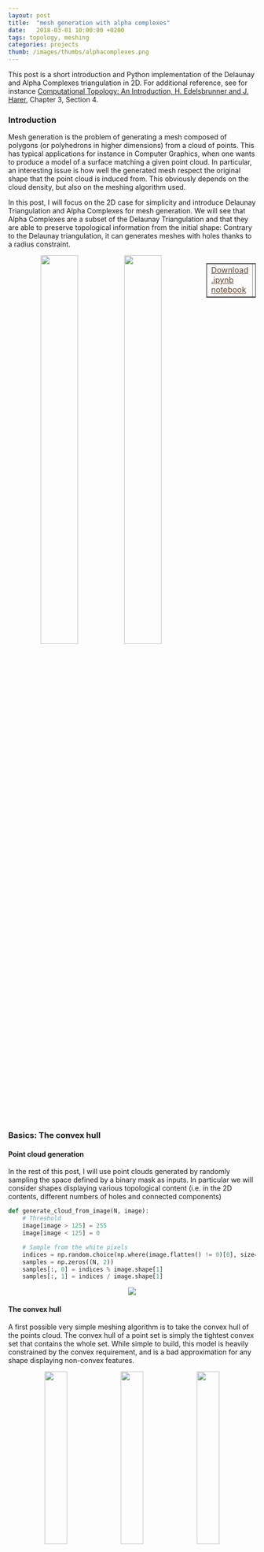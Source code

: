 ```yaml
---
layout: post
title:  "mesh generation with alpha complexes"
date:   2018-03-01 10:00:00 +0200
tags: topology, meshing
categories: projects
thumb: /images/thumbs/alphacomplexes.png
---
```



This post is a short introduction and Python implementation of the Delaunay and Alpha Complexes triangulation in 2D. For additional reference, see for instance <a href="https://www.amazon.com/Computational-Topology-Introduction-Herbert-Edelsbrunner/dp/0821849255" target="_blank">Computational Topology: An Introduction, H. Edelsbrunner and J. Harer</a>, Chapter 3, Section 4.


### <i class="fa fa-edit"></i> Introduction

Mesh generation is the problem of generating a mesh composed of polygons (or polyhedrons in higher dimensions) from a cloud of points. This has typical applications for instance in Computer Graphics, when one wants to produce a model of a surface matching a given point cloud.  In particular, an interesting issue is how well the generated mesh respect the original shape that the point cloud is induced from. This obviously depends on the cloud density, but also on the meshing algorithm used.


In this post, I will focus on the 2D case for simplicity and introduce <span class="keyword">Delaunay Triangulation</span> and <span class="keyword">Alpha Complexes</span> for mesh generation. 
We will see that Alpha Complexes are a subset of the Delaunay Triangulation and that they are able to preserve topological information from the initial shape: Contrary to the Delaunay triangulation, it can generates meshes with holes thanks to a <span class="keyword">radius constraint</span>.


<div style="width:20%; float:right">
<table border="1" cellpadding="6" align="right">
<tr>
<td><a style="color:#5E412F" href="/notebooks/2016_08_01_AlphaComplexes/alpha_complexes.ipynb">Download .ipynb notebook</a></td>
<td><a style="color:#5E412F" href="/notebooks/2016_08_01_AlphaComplexes/resources.zip">Download resources.zip</a></td>
</tr>
</table>
</div>
<div style="text-align:center; width:75%">
<img src="/notebooks/2016_08_01_AlphaComplexes/animation2.gif" width="45%"><img src="/notebooks/2016_08_01_AlphaComplexes/intro.png" width="45%">
</div>


### <i class="fa fa-circle" style="font-size:12px"></i> <i class="fa fa-circle-o" style="font-size:12px"></i> <i class="fa fa-circle-o" style="font-size:12px"></i> Basics: The convex hull


#### Point cloud generation
In the rest of this post, I will use <span class="keyword">point clouds</span> generated by randomly sampling the space defined by a binary mask as inputs. In particular we will consider shapes displaying various topological content (i.e. in the 2D contents, different numbers of holes and connected components)

```python
def generate_cloud_from_image(N, image):
    # Threshold
    image[image > 125] = 255
    image[image < 125] = 0

    # Sample from the white pixels
    indices = np.random.choice(np.where(image.flatten() != 0)[0], size=N)
    samples = np.zeros((N, 2))
    samples[:, 0] = indices % image.shape[1]
    samples[:, 1] = indices / image.shape[1]
```

<div style="text-align:center">
<img src="/notebooks/2016_08_01_AlphaComplexes/samples.png">
</div>

     

#### The convex hull
A first possible very simple meshing algorithm is to take the convex hull of the points cloud. The <span class="keyword">convex hull</span> of a point set is simply the tightest convex set that contains the whole set. While simple to build, this model is heavily constrained by the convex requirement, and is a bad approximation for any shape displaying non-convex features.


<div style="text-align:center">
<img src="/notebooks/2016_08_01_AlphaComplexes/convexhull1.png" width="30%">
<img src="/notebooks/2016_08_01_AlphaComplexes/convexhull.png" width="30%">
<img src="/notebooks/2016_08_01_AlphaComplexes/convexhull2.png" width="30%">
</div>


### <i class="fa fa-circle" style="font-size:12px"></i> <i class="fa fa-circle" style="font-size:12px"></i> <i class="fa fa-circle-o" style="font-size:12px"></i> The Delaunay triangulation

#### Definition
A triangulation of a 2D point cloud $$S \in \mathbb{R}^2$$ is triangulation of its convex hull, i.e. a partition of the hull in triangles whose vertices are points of $$S$$.
Additionally, a <span class="keyword"> Delaunay</span> triangulation $$DT(S)$$ is such that no points in $$S$$ is inside any of the circumscribed circles to any of the triangles in $$DT(S)$$, which guarantees a certain regularity to it; In particular it typically prevents very elongated triangles.

**Note:** According to the definition, the Delaunay Triangulation also has a limiting convex constraint. In order to avoid this, a classical trick is to had some boundary points to form a bounding box around the point clouds, forming a new convex hull. Then after the triangulation is done, we simply remove the triangles for which any vertex lies on the boundary. That way, we retrieve a potentially non-convex triangluation of the original point cloud $$S$$.


#### Voronoi Diagram
An easy to compute the Delaunay triangulation is to characterize it as the dual of the <span class="keyword">Voronoi diagram</span> of $$S$$. More  specifically, for each point $$x \in S$$, its Voronoi cell is defined as the set of points in the space which are closer to $$x$$ than any other points in $$S$$:
\begin{align}
V_x = \left[ y \in \mathbb{R}^2,\ \mbox{s.t. } \forall x' \in S,\ || y - x||_2 \leq ||y - x'||_2 \right]
\end{align}


```python
def voronoi_diagram(samples, ax=None):
    # Extract Voronoi regions (sicpy)
    vor = Voronoi(samples, qhull_options="Q0")

    # vor_ridges; Maps edge index -> Center of incident Voronoi cells
    n = len(vor.vertices)
    vor_ridges = {min(edges) * n + max(edges): 
                  ((centers[0], vor.points[centers[0]]), 
		   (centers[1], vor.points[centers[1]]))
                  for edges, centers in zip(vor.ridge_vertices, vor.ridge_points)} 
```

#### Building the triangulation

Finally, the Delaunay triangulation is built as the dual of the Voronoi diagram, i.e. we form an edge between any two points $$x, x' \in S$$ if and only if their respective cells $$V_x$$ and $$V_{x'}$$ touch (have a common edge) in the Voronoi diagram.

\begin{align}
DL(S):  x \leftrightarrow x' \iff V_x \mbox{ adjacent to } V_{x'}
\end{align}


```python
# Build vertices and triangles list
adjacency = defaultdict(lambda: [])
vertices = {}
for (ip, p), (iq, q) in vor_ridges.values():
    vertices[ip] = p
    vertices[iq] = q
    adjacency[min(ip, iq)].append(max(ip, iq))
           
# Build triangles for adjacent cells 
triangles = []
for p, neighbours in adjacency.items():
auxp = set(adjacency[p])
for i, q in enumerate(neighbours):
    auxq = auxp & (set(adjacency[q]))
    for r in neighbours[i+1:]:
        if max(q,r) in adjacency[min(q, r)] and 
           len(list(auxq.intersection(adjacency[r]))) == 0:
            triangles.append(mp.Polygon(
		[vertices[p], vertices[q], vertices[r]], closed=True))
```

<div style="text-align:center">
<img src="/notebooks/2016_08_01_AlphaComplexes/delaunay.png">
</div>

### <i class="fa fa-circle" style="font-size:12px"></i> <i class="fa fa-circle" style="font-size:12px"></i> <i class="fa fa-circle" style="font-size:12px"></i> Alpha Complexes

As we have seen in the previous example, the Delaunay triangluation yields a much more interesting result shape than the convex hull. However, it produces a dense partition of the space and in particular doesn't recover <span class="keyword">topological information</span> from the shape such as holes or connected components.

Alpha complexes are a susbset of the Delaunay Triangulation that tackles this issue. As previously, we will use a dual structure. More specifically, Alpha complexes are defined as the dual construction of the <span class="keyword">restricted Voronoi diagram</span>, $$Vor_r(S)$$. Which is simply the intersection of the Voronoi diagram with balls of radius $$r$$ centered on every point in $$S$$.

\begin{align}
Vor_r(S) = \left[ V_x \cap B_{r}(x),\ \forall x \in S \right]
\end{align}


#### Line-circle intersection
In order to build the restricted Voronoi diagram, we need to start from the initial Voronoi diagram and compute its intersections with balls of radius $$r$$. In 2D, this means we need to compute intersections between circles and the lines composing the diagram.


The first two easy cases are when the line segment of the diagram, [p, q] is fully inside or fully outside the circle.

<div style="text-align:center">
<img src="/notebooks/2016_08_01_AlphaComplexes/case1.png" width="40%"> <img src="/notebooks/2016_08_01_AlphaComplexes/case2.png" width="40%">
</div>
```python
# Case 1: If p and q are both in the circle -> clip to [p, q]
if is_in_circle(p, center, r) and is_in_circle(q, center, r):
return [(p, q)], True, True

# Intersection with line y = ax + b
# Express the line equation as y = slope * x + intersect
slope = (q[1] - p[1]) / (q[0] - p[0])
intersect = q[1] - slope * q[0]
# Express the intersection problem as a quadratic equation ax2 + bx + c
# we need to solve the system:
#   (1) y = slope  * x + b
#   (2) (x - center[0])**2 + (y - center[1])**2 = r
a = slope**2 + 1
b = 2 * (slope * (intersect - center[1]) - center[0])
c = center[0]**2 + (intersect - center[1])**2 - r**2

# Case 2: No intersection 
delta = b**2 - 4*a*c
if delta <= 0:
    return [], False, False
```

When the segment does intersect with the circle, we need to take into consideration whether it intersects from the "left", from the "right" or from both sides (here we order the segment extremities by increasing order of their x-coordinate).


<div style="text-align:center">
<img src="/notebooks/2016_08_01_AlphaComplexes/case3.png" width="30%"> <img src="/notebooks/2016_08_01_AlphaComplexes/case4.png" width="30%"> <img src="/notebooks/2016_08_01_AlphaComplexes/case5.png" width="30%">
</div>

```python
# Intersection -> clip to [p2, q2] n [p, q]
else:
pt1 = p; pt2 = q
is_in_pq = lambda z: (z >=  p[0]) and (z <= q[0])
check = False # check will be True iff [p2, q2] n [p, q] is empty

# Case 3: p is not in the circle
if not is_in_circle(p, center, r):
    x = (- b - np.sqrt(delta)) / (2 * a) 
    pt1 = np.array([x, slope*x + intersect])
    check = not is_in_pq(x)

# Case 4: q is not in the circle
if not is_in_circle(q, center, r):
    x = (- b + np.sqrt(delta)) / (2 * a) 
    pt2 = np.array([x, slope*x + intersect])
    check = (check or cp) and (not is_in_pq(x))

# Case 5: neither p or q are inside the circle
return ([], False, False) if check else 
    ([(pt1, pt2)],  is_in_circle(p, center, r),  is_in_circle(q, center, r))
```

#### Building the restricted Voronoi diagram
Once we have this construction, we can build the restricted Voronoi Diagram. We consider every segment $$[p, q]$$ of the Voronoi diagram. Let us denote $$V_x$$ and $$v_y$$ the two Voronoi cells that lie on both sides of $$[p, q]$$; we say $$[p, q]$$ is a <i>ridge</i> between $$V_x$$ and $$V_y$$. 

We need to compute the intersections between $$[p, q]$$ and $$B(x, r)$$ (or equivalently, $$B(y ,r)$$, since by definition of the Voronoi diagram, any point on the ridge is equidistant from $$x$$ and $$y$$). 
A restricted Voronoi cell is represented as a sequence of edges $$[(p_0, q_0), \dots (p_n, q_n)]$$, where $$[p_i, q_i]$$ is a segment. Furthermore, either $$q_i = p_{i + 1}$$, or $$q_i \neq p_{i + 1}$$ in which case $$q_i$$ and $$p_{i + 1}$$ are joint by a circle segment.

```python
for center, region, region_indices, edge_indices in vor_regions:
    restr_region = [] 
    for i, p in enumerate(region):
        q = region[(i + 1) % len(region)]
        inter, clip_p, clip_q = line_circle_intersection(p, q, center, r)
        restr_region.extend(inter)
        restricted_voronoi_cells.append((center, restr_region)) 
```

#### Building the alpha complex
Building the alpha complex from the restricted Voronoi diagram is straightforward. We will split it in two sets: the <span class="keyword">triangles</span>, which are triangles of the Delaunay triangulation and occur whenever a point lying at the intersection of three Voronoi cells still exist in the restricted Voronoi diagram (i.e. if it belongs to one the balls of radius $$r$$).
The second set are the <span class="keyword">edges</span> and are the leftover edges which still exist in the alpha complex but are not part of a full triangle due to the radius constraint.

```python
    ... # continued
    if clip_p:
        triangles[region_indices[i]].append(edge_indices[i])
    if clip_q:
        triangles[region_indices[(i + 1) % len(region)]].append(edge_indices[i])
    else:
        alpha_complex_cells[0].append(edge_indices[i])

# Form triangles
for vertex, incident_edges in triangles.items():
if len(incident_edges) == 3:
    vertices = [(x, y) for e in incident_edges for (x, y) in vor_ridges[e]]
    _, aux = np.unique([x[0] for x in vertices], return_index=True)
    alpha_complex_cells[1].append([vertices[i][1] for i in aux])
```

<div style="text-align:center; margin-bottom:40px">
<img src="/notebooks/2016_08_01_AlphaComplexes/alphacomplexes.png">
</div>

<div style="text-align:center">
<img src="/notebooks/2016_08_01_AlphaComplexes/comparison.png">
</div>


### <i class="fa fa-laptop"></i> Demo
The main observation is that by tuning the radius constraint correctly, we can obtain a mesh of the point clouds that respect topological features of the original shape (holes), contrary to the Delaunay Triangulation. However, finding a good value for this parameter can be quite difficult as it heavily depends on the input samples.

To highlight this, I also generate an animation of the restricted Voronoi diagram and the alpha complex for growing value of $$r$$. For very small $$r$$, no cells collide and the complex is equal to the point cloud; Inversely for large $$r$$, the complex collapses to the Delaunay Triangulation. For values in between, we get different density meshes of the cloud.

<div style="text-align:center">
<img src="/notebooks/2016_08_01_AlphaComplexes/animation.gif">
</div>

